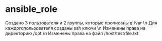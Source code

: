 # ansible_role

Создано 3 пользователя и 2 группы, которые прописаны в /var \n
Для каждогопользователя созданы ssh ключи \n
Изменены права на директорию /opt \n
Изменены права на файл /host/test/file.txt
